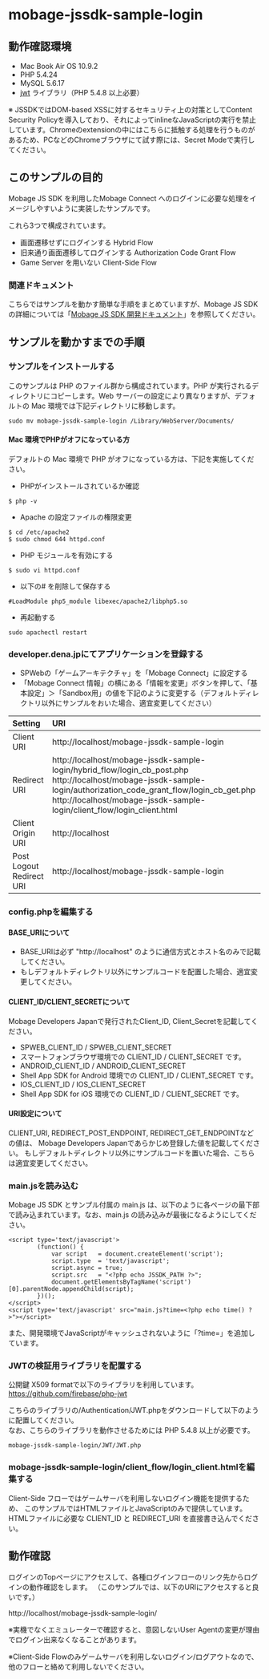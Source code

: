 mobage-jssdk-sample-login
=========================
## 動作確認環境

* Mac Book Air OS 10.9.2
* PHP 5.4.24
* MySQL 5.6.17
* [jwt](https://github.com/firebase/php-jwt) ライブラリ（PHP 5.4.8 以上必要）

※ JSSDKではDOM-based XSSに対するセキュリティ上の対策としてContent Security Policyを導入しており、それによってinlineなJavaScriptの実行を禁止しています。Chromeのextensionの中にはこちらに抵触する処理を行うものがあるため、PCなどのChromeブラウザにて試す際には、Secret Modeで実行してください。

## このサンプルの目的
Mobage JS SDK を利用したMobage Connect へのログインに必要な処理をイメージしやすいように実装したサンプルです。

これら3つで構成されています。
* 画面遷移せずにログインする Hybrid Flow
* 旧来通り画面遷移してログインする Authorization Code Grant Flow
* Game Server を用いない Client-Side Flow

### 関連ドキュメント
こちらではサンプルを動かす簡単な手順をまとめていますが、Mobage JS SDK の詳細については「[Mobage JS SDK 開発ドキュメント](https://docs.mobage.com/display/JPJSSDK/Guide_for_Engineers)」を参照してください。

## サンプルを動かすまでの手順
### サンプルをインストールする
このサンプルは PHP のファイル群から構成されています。PHP が実行されるディレクトリにコピーします。Web サーバーの設定により異なりますが、デフォルトの Mac 環境では下記ディレクトリに移動します。
```
sudo mv mobage-jssdk-sample-login /Library/WebServer/Documents/
```
#### Mac 環境でPHPがオフになっている方
デフォルトの Mac 環境で PHP がオフになっている方は、下記を実施してください。
* PHPがインストールされているか確認
```
$ php -v
```

* Apache の設定ファイルの権限変更
```
$ cd /etc/apache2
$ sudo chmod 644 httpd.conf
```

* PHP モジュールを有効にする
```
$ sudo vi httpd.conf
```

* 以下の# を削除して保存する
```
#LoadModule php5_module libexec/apache2/libphp5.so
```

* 再起動する
```
sudo apachectl restart
```

### developer.dena.jpにてアプリケーションを登録する
+ SPWebの「ゲームアーキテクチャ」を「Mobage Connect」に設定する  
+ 「Mobage Connect 情報」の横にある「情報を変更」ボタンを押して、「基本設定」＞「Sandbox用」の値を下記のように変更する（デフォルトディレクトリ以外にサンプルをおいた場合、適宜変更してください）  

| Setting | URI |
|:---|:---|
|Client URI        | http://localhost/mobage-jssdk-sample-login |
|Redirect URI      | http://localhost/mobage-jssdk-sample-login/hybrid_flow/login_cb_post.php <br> http://localhost/mobage-jssdk-sample-login/authorization_code_grant_flow/login_cb_get.php <br> http://localhost/mobage-jssdk-sample-login/client_flow/login_client.html|
|Client Origin URI | http://localhost |
|Post Logout Redirect URI |http://localhost/mobage-jssdk-sample-login |


### config.phpを編集する
#### BASE_URIについて
+ BASE_URIは必ず
"http://localhost"
のように通信方式とホスト名のみで記載してください。
+ もしデフォルトディレクトリ以外にサンプルコードを配置した場合、適宜変更してください。

#### CLIENT_ID/CLIENT_SECRETについて
Mobage Developers Japanで発行されたClient_ID, Client_Secretを記載してください。

* SPWEB_CLIENT_ID / SPWEB_CLIENT_SECRET
 * スマートフォンブラウザ環境での CLIENT_ID / CLIENT_SECRET です。
* ANDROID_CLIENT_ID / ANDROID_CLIENT_SECRET
 * Shell App SDK for Android 環境での CLIENT_ID / CLIENT_SECRET です。
* IOS_CLIENT_ID / IOS_CLIENT_SECRET
 * Shell App SDK for iOS 環境での CLIENT_ID / CLIENT_SECRET です。

#### URI設定について
CLIENT_URI, REDIRECT_POST_ENDPOINT, REDIRECT_GET_ENDPOINTなどの値は、
Mobage Developers Japanであらかじめ登録した値を記載してください。
もしデフォルトディレクトリ以外にサンプルコードを置いた場合、こちらは適宜変更してください。


### main.jsを読み込む
Mobage JS SDK とサンプル付属の main.js は、以下のように各ページの最下部で読み込まれています。なお、main.js の読み込みが最後になるようにしてください。

```
<script type='text/javascript'>
		(function() {
			var script   = document.createElement('script');
			script.type  = 'text/javascript';
			script.async = true;
			script.src   = "<?php echo JSSDK_PATH ?>";
			document.getElementsByTagName('script')[0].parentNode.appendChild(script);
		})();
</script>
<script type='text/javascript' src="main.js?time=<?php echo time() ?>"></script>
```
また、開発環境でJavaScriptがキャッシュされないように「?time=<?php echo time() ?>」を追加しています。

### JWTの検証用ライブラリを配置する
公開鍵 X509 formatで以下のライブラリを利用しています。  
https://github.com/firebase/php-jwt

こちらのライブラリの/Authentication/JWT.phpをダウンロードして以下のように配置してください。  
なお、こちらのライブラリを動作させるためには PHP 5.4.8 以上が必要です。

```
mobage-jssdk-sample-login/JWT/JWT.php
```

### mobage-jssdk-sample-login/client_flow/login_client.htmlを編集する
Client-Side フローではゲームサーバを利用しないログイン機能を提供するため、
このサンプルではHTMLファイルとJavaScriptのみで提供しています。
HTMLファイルに必要な CLIENT_ID と REDIRECT_URI を直接書き込んでください。

## 動作確認
ログインのTopページにアクセスして、各種ログインフローのリンク先からログインの動作確認をします。
（このサンプルでは、以下のURIにアクセスすると良いです。）

http://localhost/mobage-jssdk-sample-login/

※実機でなくエミュレーターで確認すると、意図しないUser Agentの変更が理由でログイン出来なくなることがあります。

※Client-Side Flowのみゲームサーバを利用しないログイン/ログアウトなので、他のフローと絡めて利用しないでください。
